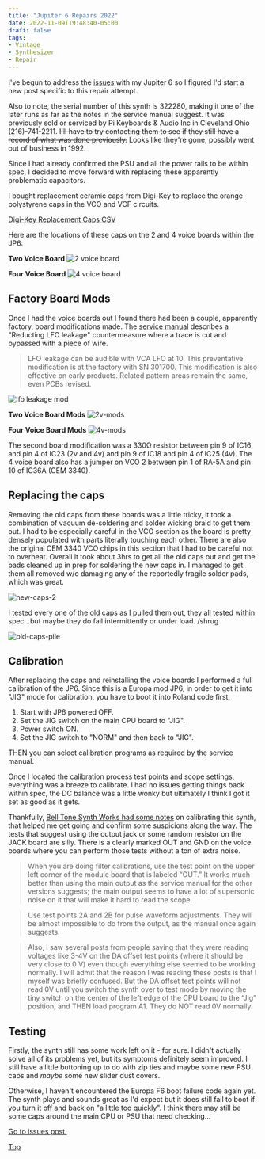 ```yaml
---
title: "Jupiter 6 Repairs 2022"
date: 2022-11-09T19:48:40-05:00
draft: false
tags:
- Vintage
- Synthesizer
- Repair
---
```


I've begun to address the [issues](/blog/jupiter-6-issues-2022) with my Jupiter 6 so I figured I'd start a new post specific to this repair attempt. 

Also to note, the serial number of this synth is 322280, making it one of the later runs as far as the notes in the service manual suggest. It was previously sold or serviced by Pi Keyboards & Audio Inc in Cleveland Ohio (216)-741-2211. ~~I'll have to try contacting them to see if they still have a record of what was done previously.~~ Looks like they're gone, possibly went out of business in 1992. 

Since I had already confirmed the PSU and all the power rails to be within spec, I decided to move forward with replacing these apparently problematic capacitors.

I bought replacement ceramic caps from Digi-Key to replace the orange polystyrene caps in the VCO and VCF circuits.

[Digi-Key Replacement Caps CSV](digikey-caps.csv)

Here are the locations of these caps on the 2 and 4 voice boards within the JP6:

__Two Voice Board__
![2 voice board](JP6-two-voice-board.jpeg)

__Four Voice Board__
![4 voice board](JP6-four-voice-board.jpeg)

## Factory Board Mods

Once I had the voice boards out I found there had been a couple, apparently factory, board modifications made. The [service manual](https://www.synthxl.com/wp-content/uploads/2018/02/Roland-Jupiter-6-jp6-Service-Manual.pdf) describes a "Reducting LFO leakage" countermeasure where a trace is cut and bypassed with a piece of wire.

> LFO leakage can be audible with VCA LFO at 10. 
> This preventative modification is at the factory with SN 301700. This modification is also effective on early products.
> Related pattern areas remain the same, even PCBs revised.

![lfo leakage mod](JP6-LFO-leakage-mod.png)

__Two Voice Board Mods__
![2v-mods](JP6-two-voice-mods.jpeg)

__Four Voice Board Mods__
![4v-mods](JP6-four-voice-mods.jpeg)

The second board modification was a 330Ω resistor between pin 9 of IC16 and pin 4 of IC23 (2v and 4v) and pin 9 of IC18 and pin 4 of IC25 (4v). The 4 voice board also has a jumper on VCO 2 between pin 1 of RA-5A and pin 10 of IC36A (CEM 3340).

## Replacing the caps

Removing the old caps from these boards was a little tricky, it took a combination of vacuum de-soldering and solder wicking braid to get them out. I had to be especially careful in the VCO section as the board is pretty densely populated with parts literally touching each other. There are also the original CEM 3340 VCO chips in this section that I had to be careful not to overheat. Overall it took about 3hrs to get all the old caps out and get the pads cleaned up in prep for soldering the new caps in. I managed to get them all removed w/o damaging any of the reportedly fragile solder pads, which was great.

![new-caps-2](JP6-new-caps-2.jpeg)

I tested every one of the old caps as I pulled them out, they all tested within spec...but maybe they do fail intermittently or under load. /shrug

![old-caps-pile](JP6-old-caps-pile.jpeg)

## Calibration

After replacing the caps and reinstalling the voice boards I performed a full calibration of the JP6. Since this is a Europa mod JP6, in order to get it into "JIG" mode for calibration, you have to boot it into Roland code first.

1. Start with JP6 powered OFF.
2. Set the JIG switch on the main CPU board to "JIG".
3. Power switch ON.
4. Set the JIG switch to "NORM" and then back to "JIG".

THEN you can select calibration programs as required by the service manual.

Once I located the calibration process test points and scope settings, everything was a breeze to calibrate. I had no issues getting things back within spec, the DC balance was a little wonky but ultimately I think I got it set as good as it gets.

Thankfully, [Bell Tone Synth Works had some notes](https://belltonesynthworks.com/2017/05/09/roland-jupiter-6/) on calibrating this synth, that helped me get going and confirm some suspicions along the way. The tests that suggest using the output jack or some random resistor on the JACK board are silly. There is a clearly marked OUT and GND on the voice boards where you can perform those tests without a ton of extra noise.

> When you are doing filter calibrations, use the test point on the upper left corner of the module board that is labeled “OUT.” It works much better than using the main output as the service manual for the other versions suggests; the main output seems to have a lot of supersonic noise on it that will make it hard to read the scope.

> Use test points 2A and 2B for pulse waveform adjustments. They will be almost impossible to do from the output, as the manual once again suggests.

> Also, I saw several posts from people saying that they were reading voltages like 3-4V on the DA offset test points (where it should be very close to 0 V) even though everything else seemed to be working normally.  I will admit that the reason I was reading these posts is that I myself was briefly confused. But the DA offset test points will not read 0V until you switch the synth over to test mode by moving the tiny switch on the center of the left edge of the CPU board to the “Jig” position, and THEN load program A1.  They do NOT read 0V normally.

## Testing

Firstly, the synth still has some work left on it - for sure. I didn't actually solve all of its problems yet, but its symptoms definitely seem improved. I still have a little buttoning up to do with zip ties and maybe some new PSU caps and *maybe* some new slider dust covers.

Otherwise, I haven't encountered the Europa F6 boot failure code again yet. The synth plays and sounds great as I'd expect but it does still fail to boot if you turn it off and back on "a little too quickly". I think there may still be some caps around the main CPU or PSU that need checking...


[Go to issues post.](/blog/jupiter-6-issues-2022)

[Top](#top)
